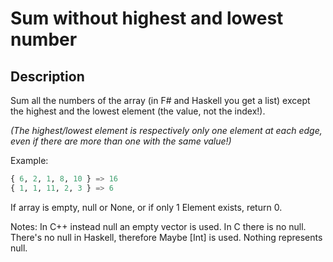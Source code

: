 # Sum without highest and lowest number

## Description

Sum all the numbers of the array (in F# and Haskell you get a list) except the highest and the lowest element (the value, not the index!).

*(The highest/lowest element is respectively only one element at each edge, even if there are more than one with the same value!)*

Example:

```python
{ 6, 2, 1, 8, 10 } => 16
{ 1, 1, 11, 2, 3 } => 6
```

If array is empty, null or None, or if only 1 Element exists, return 0.

Notes: In C++ instead null an empty vector is used. In C there is no null. There's no null in Haskell, therefore Maybe [Int] is used. Nothing represents null.